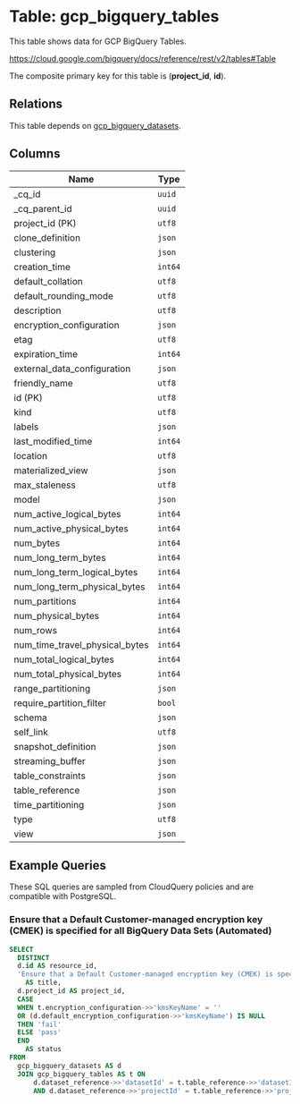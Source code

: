 # Table: gcp_bigquery_tables

This table shows data for GCP BigQuery Tables.

https://cloud.google.com/bigquery/docs/reference/rest/v2/tables#Table

The composite primary key for this table is (**project_id**, **id**).

## Relations

This table depends on [gcp_bigquery_datasets](gcp_bigquery_datasets).

## Columns

| Name          | Type          |
| ------------- | ------------- |
|_cq_id|`uuid`|
|_cq_parent_id|`uuid`|
|project_id (PK)|`utf8`|
|clone_definition|`json`|
|clustering|`json`|
|creation_time|`int64`|
|default_collation|`utf8`|
|default_rounding_mode|`utf8`|
|description|`utf8`|
|encryption_configuration|`json`|
|etag|`utf8`|
|expiration_time|`int64`|
|external_data_configuration|`json`|
|friendly_name|`utf8`|
|id (PK)|`utf8`|
|kind|`utf8`|
|labels|`json`|
|last_modified_time|`int64`|
|location|`utf8`|
|materialized_view|`json`|
|max_staleness|`utf8`|
|model|`json`|
|num_active_logical_bytes|`int64`|
|num_active_physical_bytes|`int64`|
|num_bytes|`int64`|
|num_long_term_bytes|`int64`|
|num_long_term_logical_bytes|`int64`|
|num_long_term_physical_bytes|`int64`|
|num_partitions|`int64`|
|num_physical_bytes|`int64`|
|num_rows|`int64`|
|num_time_travel_physical_bytes|`int64`|
|num_total_logical_bytes|`int64`|
|num_total_physical_bytes|`int64`|
|range_partitioning|`json`|
|require_partition_filter|`bool`|
|schema|`json`|
|self_link|`utf8`|
|snapshot_definition|`json`|
|streaming_buffer|`json`|
|table_constraints|`json`|
|table_reference|`json`|
|time_partitioning|`json`|
|type|`utf8`|
|view|`json`|

## Example Queries

These SQL queries are sampled from CloudQuery policies and are compatible with PostgreSQL.

### Ensure that a Default Customer-managed encryption key (CMEK) is specified for all BigQuery Data Sets (Automated)

```sql
SELECT
  DISTINCT
  d.id AS resource_id,
  'Ensure that a Default Customer-managed encryption key (CMEK) is specified for all BigQuery Data Sets (Automated)'
    AS title,
  d.project_id AS project_id,
  CASE
  WHEN t.encryption_configuration->>'kmsKeyName' = ''
  OR (d.default_encryption_configuration->>'kmsKeyName') IS NULL
  THEN 'fail'
  ELSE 'pass'
  END
    AS status
FROM
  gcp_bigquery_datasets AS d
  JOIN gcp_bigquery_tables AS t ON
      d.dataset_reference->>'datasetId' = t.table_reference->>'datasetId'
      AND d.dataset_reference->>'projectId' = t.table_reference->>'projectId';
```


